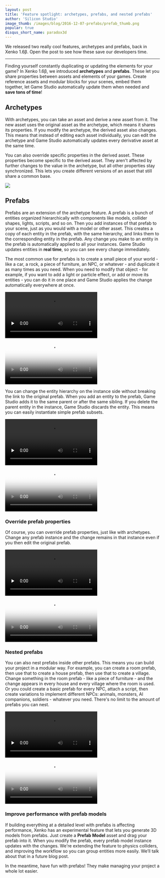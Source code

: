 ```yaml
---
layout: post
title: 'Feature spotlight: archetypes, prefabs, and nested prefabs'
author: 'Silicon Studio'
image_thumb: /images/blog/2016-12-07-prefabs/prefab_thumb.png
popular: true
disqus_short_name: paradox3d
---
```




We released two really cool features, archetypes and prefabs, back in Xenko 1.6β. Open the post to see how these save our developers time. 

<!--more-->
---

Finding yourself constantly duplicating or updating the elements for your game? In Xenko 1.6β, we introduced **archetypes** and **prefabs**. These let you share properties between assets and elements of your games. Create reference assets and modular blocks for your scenes, embed them together, let Game Studio automatically update them when needed and **save tons of time**!

## Archetypes

With archetypes, you can take an asset and derive a new asset from it. The new asset uses the original asset as the archetype, which means it shares its properties. If you modify the archetype, the derived asset also changes. This means that instead of editing each asset individually, you can edit the archetype and Game Studio automatically updates every derivative asset at the same time.

You can also override specific properties in the derived asset. These properties become specific to the derived asset. They aren't affected by further changes to the value in the archetype, but all other properties stay synchronized. This lets you create different versions of an asset that still share a common base.

<div class="pull-right">
  <a href="../../images/blog/2016-12-07-prefabs/archetypes_pic.png" class="image-popup">
    <div class="rt-image"><div class="zoom-in"></div><img src="../../images/blog/2016-12-07-prefabs/archetypes_pic.png"></div>
  </a>
</div>

## Prefabs

Prefabs are an extension of the archetype feature. A prefab is a bunch of entities organized hierarchically with components like models, collider shapes, lights, scripts, and so on. Then you add instances of that prefab to your scene, just as you would with a model or other asset. This creates a copy of each entity in the prefab, with the same hierarchy, and links them to the corresponding entity in the prefab. Any change you make to an entity in the prefab is automatically applied to all your instances. Game Studio updates entities in **real time**, so you can see every change immediately.

The most common use for prefabs is to create a small piece of your world - like a car, a rock, a piece of furniture, an NPC, or whatever - and duplicate it as many times as you need. When you need to modify that object - for example, if you want to add a light or particle effect, or add or move its entities - you can do it in one place and Game Studio applies the change automatically everywhere at once.

<p>
  <div id="prefab1_popup" class="mfp-video mfp-hide embed-responsive-anyratio">
    <video controls="" loop="" preload="none">
        <source src="../../images/blog/2016-12-07-prefabs/prefab1.mp4" type="video/mp4">
    </video>
  </div>
  <a href="#prefab1_popup" class="video-popup">
    <div class="embed-responsive-anyratio"><div class="zoom-in"></div><div class="video-play-button"></div>
      <video autoplay loop class="responsive-video" poster="../../images/blog/2016-12-07-prefabs/prefab1.jpg" onplay="feature_video_onplay(event)" onpause="feature_video_onpause(event)">
         <source src="../../images/blog/2016-12-07-prefabs/prefab1.mp4" type="video/mp4">
      </video>
    </div>
  </a>
</p>

You can change the entity hierarchy on the instance side without breaking the link to the original prefab. When you add an entity to the prefab, Game Studio adds it to the same parent or after the same sibling. If you delete the parent entity in the instance, Game Studio discards the entity. This means you can easily instantiate simple prefab subsets.

<p>
  <div id="prefab2_popup" class="mfp-video mfp-hide embed-responsive-anyratio">
    <video controls="" loop="" preload="none">
        <source src="../../images/blog/2016-12-07-prefabs/prefab2.mp4" type="video/mp4">
    </video>
  </div>
  <a href="#prefab2_popup" class="video-popup">
    <div class="embed-responsive-anyratio"><div class="zoom-in"></div><div class="video-play-button"></div>
      <video autoplay loop class="responsive-video" poster="../../images/blog/2016-12-07-prefabs/prefab2.jpg" onplay="feature_video_onplay(event)" onpause="feature_video_onpause(event)">
  	   <source src="../../images/blog/2016-12-07-prefabs/prefab2.mp4" type="video/mp4">
      </video>
    </div>
  </a>
</p>

### Override prefab properties

Of course, you can override prefab properties, just like with archetypes. Change any prefab instance and the change remains in that instance even if you then edit the original prefab.

<p>
  <div id="prefab3_popup" class="mfp-video mfp-hide embed-responsive-anyratio">
    <video controls="" loop="" preload="none">
        <source src="../../images/blog/2016-12-07-prefabs/prefab3.mp4" type="video/mp4">
    </video>
  </div>
  <a href="#prefab3_popup" class="video-popup">
    <div class="embed-responsive-anyratio"><div class="zoom-in"></div><div class="video-play-button"></div>
      <video autoplay loop class="responsive-video" poster="../../images/blog/2016-12-07-prefabs/prefab3.jpg" onplay="feature_video_onplay(event)" onpause="feature_video_onpause(event)">
        <source src="../../images/blog/2016-12-07-prefabs/prefab3.mp4" type="video/mp4">
      </video>
    </div>
  </a>
</p>

### Nested prefabs

You can also nest prefabs inside other prefabs. This means you can build your project in a modular way. For example, you can create a room prefab, then use that to create a house prefab, then use that to create a village. Change something in the room prefab - like a piece of furniture - and the change appears in every house and every village where the room is used. Or you could create a basic prefab for every NPC, attach a script, then create variations to implement different NPCs: animals, monsters, AI companions, soldiers - whatever you need. There's no limit to the amount of prefabs you can nest.

<p>
  <div id="prefab4_popup" class="mfp-video mfp-hide embed-responsive-anyratio">
    <video controls="" loop="" preload="none">
        <source src="../../images/blog/2016-12-07-prefabs/prefab4.mp4" type="video/mp4">
    </video>
  </div>
  <a href="#prefab4_popup" class="video-popup">
    <div class="embed-responsive-anyratio"><div class="zoom-in"></div><div class="video-play-button"></div>
      <video autoplay loop class="responsive-video" poster="../../images/blog/2016-12-07-prefabs/prefab4.jpg" onplay="feature_video_onplay(event)" onpause="feature_video_onpause(event)">
        <source src="../../images/blog/2016-12-07-prefabs/prefab4.mp4" type="video/mp4">
      </video>
    </div>
  </a>
</p>

### Improve performance with prefab models

If building everything at a detailed level with prefabs is affecting performance, Xenko has an experimental feature that lets you generate 3D models from prefabs. Just create a **Prefab Model** asset and drag your prefab into it. When you modify the prefab, every prefab model instance updates with the changes. We're extending the feature to physics colliders, and improving the workflow so you can group entities more easily. We’ll talk about that in a future blog post.

In the meantime, have fun with prefabs! They make managing your project a whole lot easier.